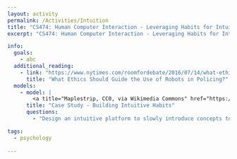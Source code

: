 ```yaml
---
layout: activity
permalink: /Activities/Intuition
title: "CS474: Human Computer Interaction - Leveraging Habits for Intuition"
excerpt: "CS474: Human Computer Interaction - Leveraging Habits for Intuition"

info: 
  goals: 
    - abc
  additional_reading:
    - link: "https://www.nytimes.com/roomfordebate/2016/07/14/what-ethics-should-guide-the-use-of-robots-in-policing"
      title: "What Ethics Should Guide the Use of Robots in Policing?" 
  models:
    - model: |
        <a title="Maplestrip, CC0, via Wikimedia Commons" href="https://commons.wikimedia.org/wiki/File:World_1-1_obstacle_schematic.PNG"><img width="256" alt="World 1-1 obstacle schematic" src="https://upload.wikimedia.org/wikipedia/commons/9/95/World_1-1_obstacle_schematic.PNG"></a>
      title: "Case Study - Building Intuitive Habits"
      questions:
        - "Design an intuitive platform to slowly introduce concepts to a user, and then build upon them for more complex tasks."

tags:
  - psychology
  
---
```

